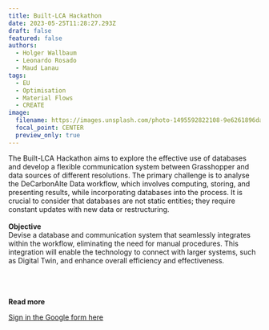 ```yaml
---
title: Built-LCA Hackathon
date: 2023-05-25T11:28:27.293Z
draft: false
featured: false
authors:
  - Holger Wallbaum
  - Leonardo Rosado
  - Maud Lanau
tags:
  - EU
  - Optimisation
  - Material Flows
  - CREATE
image:
  filename: https://images.unsplash.com/photo-1495592822108-9e6261896da8?ixlib=rb-4.0.3&ixid=M3wxMjA3fDB8MHxwaG90by1wYWdlfHx8fGVufDB8fHx8fA%3D%3D&auto=format&fit=crop&w=3870&q=80
  focal_point: CENTER
  preview_only: true
---
```

The Built-LCA Hackathon aims to explore the effective use of databases and develop a flexible communication system between Grasshopper and data sources of different resolutions. The primary challenge is to analyse the DeCarbonAIte Data workflow, which involves computing, storing, and presenting results, while incorporating databases into the process. It is crucial to consider that databases are not static entities; they require constant updates with new data or restructuring.\
\
**Objective**\
Devise a database and communication system that seamlessly integrates within the workflow, eliminating the need for manual procedures. This integration will enable the technology to connect with larger systems, such as Digital Twin, and enhance overall efficiency and effectiveness.

\
<br> </br>
<strong> Read more </strong>

[Sign in the Google form here](https://docs.google.com/forms/d/1mWgPHsWyy2v0MyuUeT50flfx1ibIUpUC2dKMExWqu1E/prefill)